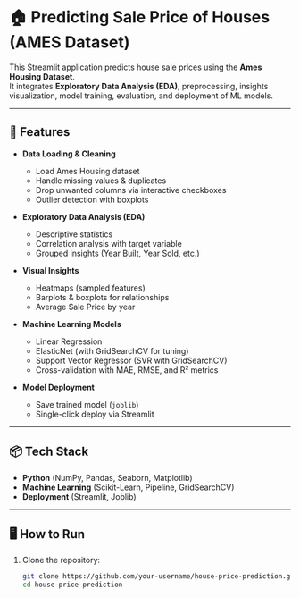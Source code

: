 # 🏠 Predicting Sale Price of Houses (AMES Dataset)

This Streamlit application predicts house sale prices using the **Ames Housing Dataset**.  
It integrates **Exploratory Data Analysis (EDA)**, preprocessing, insights visualization, model training, evaluation, and deployment of ML models.

---

## 🚀 Features
- **Data Loading & Cleaning**
  - Load Ames Housing dataset
  - Handle missing values & duplicates
  - Drop unwanted columns via interactive checkboxes
  - Outlier detection with boxplots  

- **Exploratory Data Analysis (EDA)**
  - Descriptive statistics
  - Correlation analysis with target variable
  - Grouped insights (Year Built, Year Sold, etc.)

- **Visual Insights**
  - Heatmaps (sampled features)
  - Barplots & boxplots for relationships
  - Average Sale Price by year  

- **Machine Learning Models**
  - Linear Regression  
  - ElasticNet (with GridSearchCV for tuning)  
  - Support Vector Regressor (SVR with GridSearchCV)  
  - Cross-validation with MAE, RMSE, and R² metrics  

- **Model Deployment**
  - Save trained model (`joblib`)  
  - Single-click deploy via Streamlit  

---

## 📦 Tech Stack
- **Python** (NumPy, Pandas, Seaborn, Matplotlib)  
- **Machine Learning** (Scikit-Learn, Pipeline, GridSearchCV)  
- **Deployment** (Streamlit, Joblib)  

---

## 🖥️ How to Run
1. Clone the repository:
   ```bash
   git clone https://github.com/your-username/house-price-prediction.git
   cd house-price-prediction
